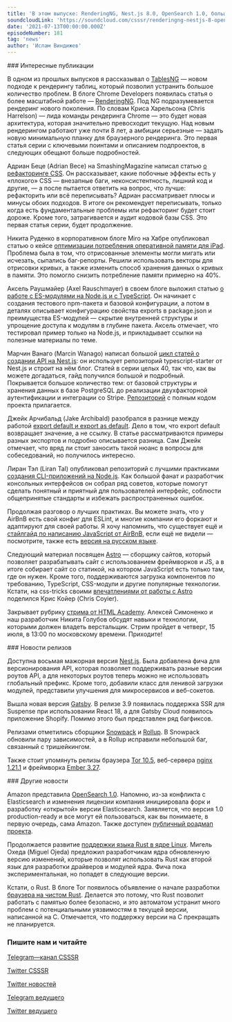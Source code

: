 ```yaml
---
title: 'В этом выпуске: RenderingNG, Nest.js 8.0, OpenSearch 1.0, большой цикл статей о создании API с Nest.js, рефакторинг CSS, а также стрим HTML Academy о навыках и технологиях для верстальщиков.'
soundcloudLink: 'https://soundcloud.com/csssr/renderingng-nestjs-8-opensearch-10-api-s-nestjs-refaktoring-css-strim-html-academy-o-verstke'
date: '2021-07-13T00:00:00.000Z'
episodeNumber: 181
tag: 'news'
author: 'Ислам Виндижев'
---
```


<ParagraphWithImage imageName="manWithLaptop">
  ### Интересные публикации

В одном из прошлых выпусков я рассказывал о [TablesNG](https://developer.chrome.com/blog/tablesng/) — новом подходе к рендерингу таблиц, который позволил устранить большое количество проблем. В блоге Chrome Developers появилась статья о более масштабной работе — [RenderingNG](https://developer.chrome.com/blog/renderingng/). Под NG подразумевается рендеринг нового поколения. По словам Криса Харельсона (Chris Harrelson) — лида команды рендеринга Chrome — это будет новая архитектура, которая значительно превосходит текущую. Над новым рендерингом работают уже почти 8 лет, а амбиции серьезные — задать новую минимальную планку для браузерного рендеринга. Это первая статья серии с ключевыми поинтами и описанием подпроектов, в следующих обещают больше подробностей.
</ParagraphWithImage>

Адриан Беце (Adrian Bece) на SmashingMagazine написал статью [о рефакторинге CSS](https://www.smashingmagazine.com/2021/07/refactoring-css-introduction-part1/). Он рассказывает, какие побочные эффекты есть у «плохого» CSS — внезапные баги, неконсистентность, лишний код и другие, — а после пытается ответить на вопрос, что лучше: рефакторить или всё переписывать? Адриан рассматривает плюсы и минусы обоих подходов. В итоге он рекомендует переписывать, только когда есть фундаментальные проблемы или рефакторинг будет стоит дороже. Кроме того, затрагивается и аудит кодовой базы CSS. Это первая статья серии, будет продолжение.

Никита Руденко в корпоративном блоге Miro на Хабре опубликовал статью о кейсе [оптимизации потребления оперативной памяти для iPad](https://habr.com/ru/company/miro/blog/566426/). Проблема была в том, что отрисованные элементы могли мигать или исчезать, сыпались баг-репорты. Решили использовать векторы для отрисовки кривых, а также изменить способ хранения данных о кривых в памяти. Это помогло снизить потребление памяти примерно на 40%.

Аксель Раушмайер (Axel Rauschmayer) в своем блоге выложил статью [о работе с ES-модулями на Node.js и с TypeScript](https://2ality.com/2021/06/typescript-esm-nodejs.html). Он начинает с создания тестового npm-пакета и базовой конфигурации, а потом в деталях описывает конфигурацию свойства exports в package.json и преимущества ES-модулей — скрытие внутренней структуры и упрощение доступа к модулям в глубине пакета. Аксель отмечает, что тестировал пример только на Node.js, и прикладывает ссылки на полезные материалы по теме.

Марчин Ванаго (Marcin Wanago) написал большой [цикл статей о создании API на Nest.js](https://wanago.io/2021/07/12/api-nestjs-confirming-email/): он использует репозиторий typescript-starter от Nest.js и строит на нём блог. Статей в серии целых 40, так что, как вы можете догадаться, гайд получился большой и подробный. Покрывается большое количество тем: от базовой структуры и хранения данных в базе PostgreSQL до реализации двухфакторной аутентификации и интеграции со Stripe. [Репозиторий](https://github.com/mwanago/nestjs-typescript) с полным кодом проекта прилагается.

Джейк Арчибальд (Jake Archibald) разобрался в разнице между работой [export default и export as default](https://jakearchibald.com/2021/export-default-thing-vs-thing-as-default/). Дело в том, что export default возвращает значение, а не ссылку. В статье рассматриваются примеры разных экспортов и подробно описывается разница. Сам Джейк отмечает, что вряд ли стоит заносить такой нюанс в вопросы для собеседований, но получилось интересно.

Лиран Тэл (Liran Tal) опубликовал репозиторий с лучшими практиками [создания CLI-приложений на Node.js](https://github.com/lirantal/nodejs-cli-apps-best-practices). Как большой фанат и разработчик консольных интерфейсов он собрал ряд советов, которые помогут сделать понятный и приятный для пользователей интерфейс, соблюсти общепринятые стандарты и избежать распространенных ошибок.

Продолжая разговор о лучших практиках. Вы можете знать, что у AirBnB есть свой конфиг для ESLint, и многие компании его форкают и адаптируют для своей работы. Я хочу напомнить, что существует ещё и [стайлгайд по написанию JavaScript от AirBnB](https://github.com/airbnb/javascript/), если ещё не видели — посмотрите, также есть [версия на русском языке](https://github.com/leonidlebedev/javascript-airbnb).

Следующий материал посвящен [Astro](https://astro.build/blog/introducing-astro) — сборщику сайтов, который позволяет разрабатывать сайт с использованием фреймворков и JS, а в итоге собирает сайт со статикой, на котором JavaScript есть только там, где он нужен. Кроме того, поддерживаются загрузка компонентов по требованию, TypeScript, CSS-модули и другие популярные технологии. Кстати, на css-tricks своими [впечатлениями от работы с Astro](https://css-tricks.com/a-look-at-building-with-astro/) поделился Крис Койер (Chris Coyier).

Закрывает рубрику [стрима от HTML Academy](https://css.sr/t5q). Алексей Симоненко и наш разработчик Никита Голубов обсудят навыки и технологии, которыми должен владеть верстальщик. Стрим пройдет в четверг, 15 июля, в 13:00 по московскому времени. Приходите!

<ParagraphWithImage imageName="laptopNews" >
  ### Новости релизов

Доступна восьмая мажорная версия [Nest.js](https://github.com/nestjs/nest/releases/tag/v8.0.0). Была добавлена фича для версионирования API, которая позволяет поддерживать разные версии роутов API, а для некоторых роутов теперь можно не использовать глобальный префикс. Кроме того, добавили класс для ленивой загрузки модулей, представили улучшения для микросервисов и веб-сокетов.
</ParagraphWithImage>

Вышла новая версия [Gatsby](https://www.gatsbyjs.com/docs/reference/release-notes/v3.9/). В релизе 3.9 появилась поддержка SSR для Suspense при использовании React 18, а для Gatsby Cloud появилось приложение Shopify. Помимо этого был представлен ряд багфиксов.

Релизами отметились сборщики [Snowpack](https://github.com/snowpackjs/snowpack/releases/tag/v3.8.0) и [Rollup](https://github.com/rollup/rollup/releases/tag/v2.53.1). В Snowpack обновили пару зависимостей, а в Rollup исправили небольшой баг, связанный с тришейкингом.

Также стоит упомянуть релизы браузера [Tor 10.5](https://blog.torproject.org/new-release-tor-browser-105), веб-сервера [nginx 1.21.1](https://mailman.nginx.org/pipermail/nginx-announce/2021/000304.html) и фреймворка [Ember 3.27](https://blog.emberjs.com/ember-3-27-released).

<ParagraphWithImage imageName="laptopDialog">
  ### Другие новости

Amazon представила [OpenSearch 1.0](https://aws.amazon.com/blogs/opensource/opensearch-1-0-launches/). Напомню, из-за конфликта с Elasticsearch и изменения лицензии компания инициировала форк и разработку «открытой» версии Elasticsearch. Заявляется, что версия 1.0 production-ready и все могут ей пользоваться, как вы понимаете, в первую очередь, сама Amazon. Также доступен [публичный роадмап проекта](https://github.com/orgs/opensearch-project/projects/1).
</ParagraphWithImage>

Продолжается развитие [поддержки языка Rust в ядре Linux](https://lkml.org/lkml/2021/7/4/171). Мигель Охеда (Miguel Ojeda) предложил разработчикам ядра обновленную версию изменений, которые позволят использовать Rust как второй язык для разработки драйверов и модулей ядра. Фича пока экспериментальная, но попадет в следующие версии.

Кстати, о Rust. В блоге Tor появилось объявление о начале разработки [браузера на чистом Rust](https://blog.torproject.org/announcing-arti). Делается это потому, что Rust позволит работать с памятью более безопасно, и это автоматом устранит много проблем с потенциальными уязвимостям в текущей версии, написанной на C. Отмечается, что поддержку версии на C прекращать не планируется.

  ### Пишите нам и читайте
  [Telegram—канал CSSSR](https://t.me/csssr)

  [Twitter CSSSR](https://twitter.com/csssr_dev)

  [Twitter новостей](https://twitter.com/csssr_news)

  [Telegram ведущего](https://t.me/Vindizh)

  [Twitter ведущего](https://twitter.com/Vindizh)
